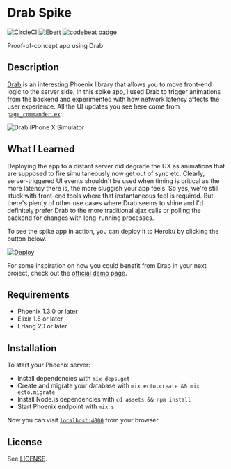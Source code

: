 # Drab Spike

[![CircleCI](https://circleci.com/gh/kimlindholm/drab_spike/tree/master.svg?style=shield)](https://circleci.com/gh/kimlindholm/drab_spike/tree/master)
[![Ebert](https://ebertapp.io/github/kimlindholm/drab_spike.svg)](https://ebertapp.io/github/kimlindholm/drab_spike)
[![codebeat badge](https://codebeat.co/badges/07ad392f-cf71-4b5a-a933-903a952588a7)](https://codebeat.co/projects/github-com-kimlindholm-drab_spike-master)

Proof-of-concept app using Drab

## Description

[Drab](https://github.com/grych/drab) is an interesting Phoenix library that allows you to move front-end logic to the server side. In this spike app, I used Drab to trigger animations from the backend and experimented with how network latency affects the user experience. All the UI updates you see here come from [`page_commander.ex`](https://github.com/kimlindholm/drab_spike/blob/master/lib/drab_spike_web/commanders/page_commander.ex):

![Drab iPhone X Simulator](https://user-images.githubusercontent.com/1413569/32144199-bb62ed8e-bce7-11e7-96fe-56ef343be20e.gif)

## What I Learned

Deploying the app to a distant server did degrade the UX as animations that are supposed to fire simultaneously now get out of sync etc.  Clearly, server-triggered UI events shouldn't be used when timing is critical as the more latency there is, the more sluggish your app feels. So yes, we're still stuck with front-end tools where that instantaneous feel is required. But there's plenty of other use cases where Drab seems to shine and I'd definitely prefer Drab to the more traditional ajax calls or polling the backend for changes with long-running processes.

To see the spike app in action, you can deploy it to Heroku by clicking the button below.

[![Deploy](https://www.herokucdn.com/deploy/button.svg)](https://heroku.com/deploy?template=https://github.com/kimlindholm/drab_spike)

For some inspiration on how you could benefit from Drab in your next project, check out the [official demo page](https://tg.pl/drab).

## Requirements

* Phoenix 1.3.0 or later
* Elixir 1.5 or later
* Erlang 20 or later

## Installation

To start your Phoenix server:

  * Install dependencies with `mix deps.get`
  * Create and migrate your database with `mix ecto.create && mix ecto.migrate`
  * Install Node.js dependencies with `cd assets && npm install`
  * Start Phoenix endpoint with `mix s`

Now you can visit [`localhost:4000`](http://localhost:4000) from your browser.

## License

See [LICENSE](LICENSE).

